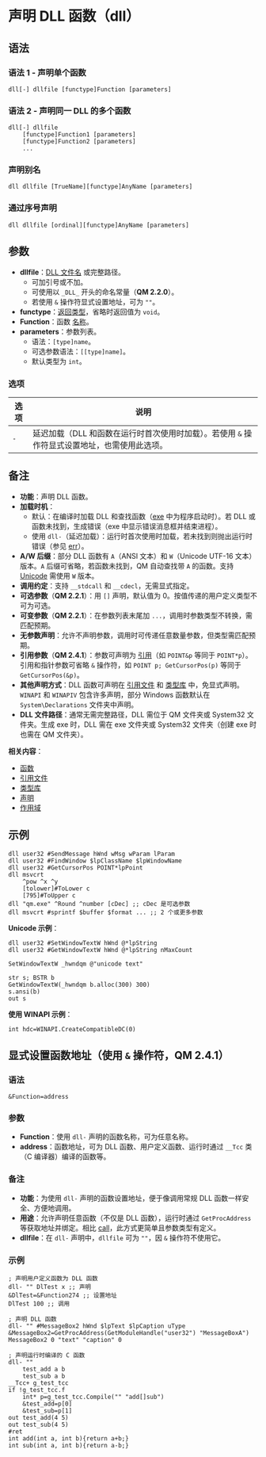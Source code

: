 # 声明 DLL 函数（dll）

## 语法

### 语法 1 - 声明单个函数
```qm
dll[-] dllfile [functype]Function [parameters]
```

### 语法 2 - 声明同一 DLL 的多个函数
```qm
dll[-] dllfile
    [functype]Function1 [parameters]
    [functype]Function2 [parameters]
    ...
```

### 声明别名
```qm
dll dllfile [TrueName][functype]AnyName [parameters]
```

### 通过序号声明
```qm
dll dllfile [ordinal][functype]AnyName [parameters]
```

## 参数

- **dllfile**：[DLL 文件名](IDP_SEARCHPATHS.html) 或完整路径。
  - 可加引号或不加。
  - 可使用以 `_DLL_` 开头的命名常量（**QM 2.2.0**）。
  - 若使用 `&` 操作符显式设置地址，可为 `""`。
- **functype**：[返回类型](IDP_TYPESPEC.html)，省略时返回值为 `void`。
- **Function**：函数 [名称](IDP_IDENTIFIERS.html)。
- **parameters**：参数列表。
  - 语法：`[type]name`。
  - 可选参数语法：`[[type]name]`。
  - 默认类型为 `int`。

### 选项
| 选项 | 说明 |
|------|------|
| `-` | 延迟加载（DLL 和函数在运行时首次使用时加载）。若使用 `&` 操作符显式设置地址，也需使用此选项。 |

## 备注

- **功能**：声明 DLL 函数。
- **加载时机**：
  - 默认：在编译时加载 DLL 和查找函数（[exe](IDH_MAKEEXE.html) 中为程序启动时）。若 DLL 或函数未找到，生成错误（exe 中显示错误消息框并结束进程）。
  - 使用 `dll-`（延迟加载）：运行时首次使用时加载，若未找到则抛出运行时错误（参见 [err](IDP_ERR.html)）。
- **A/W 后缀**：部分 DLL 函数有 `A`（ANSI 文本）和 `W`（Unicode UTF-16 文本）版本。`A` 后缀可省略，若函数未找到，QM 自动查找带 `A` 的函数。支持 [Unicode](IDP_UNICODE.html) 需使用 `W` 版本。
- **调用约定**：支持 `__stdcall` 和 `__cdecl`，无需显式指定。
- **可选参数**（**QM 2.2.1**）：用 `[]` 声明，默认值为 0。按值传递的用户定义类型不可为可选。
- **可变参数**（**QM 2.2.1**）：在参数列表末尾加 `...`，调用时参数类型不转换，需匹配预期。
- **无参数声明**：允许不声明参数，调用时可传递任意数量参数，但类型需匹配预期。
- **引用参数**（**QM 2.4.1**）：参数可声明为 [引用](IDH_POINTERS.html)（如 `POINT&p` 等同于 `POINT*p`）。引用和指针参数可省略 `&` 操作符，如 `POINT p; GetCursorPos(p)` 等同于 `GetCursorPos(&p)`。
- **其他声明方式**：DLL 函数可声明在 [引用文件](IDH_SETT_FILES.html) 和 [类型库](IDP_TYPELIB.html) 中，免显式声明。`WINAPI` 和 `WINAPIV` 包含许多声明，部分 Windows 函数默认在 `System\Declarations` 文件夹中声明。
- **DLL 文件路径**：通常无需完整路径，DLL 需位于 QM 文件夹或 System32 文件夹。生成 exe 时，DLL 需在 exe 文件夹或 System32 文件夹（创建 exe 时也需在 QM 文件夹）。

**相关内容**：
- [函数](IDH_FUNCTIONS.html)
- [引用文件](IDP_REF.html)
- [类型库](IDP_TYPELIB.html)
- [声明](IDP_DECLARATION.html)
- [作用域](IDP_IDENTIFIERS.html)

## 示例

```qm
dll user32 #SendMessage hWnd wMsg wParam lParam
dll user32 #FindWindow $lpClassName $lpWindowName
dll user32 #GetCursorPos POINT*lpPoint
dll msvcrt
    ^pow ^x ^y
    [tolower]#ToLower c
    [795]#ToUpper c
dll "qm.exe" ^Round ^number [cDec] ;; cDec 是可选参数
dll msvcrt #sprintf $buffer $format ... ;; 2 个或更多参数
```

**Unicode 示例**：
```qm
dll user32 #SetWindowTextW hWnd @*lpString
dll user32 #GetWindowTextW hWnd @*lpString nMaxCount

SetWindowTextW _hwndqm @"unicode text"

str s; BSTR b
GetWindowTextW(_hwndqm b.alloc(300) 300)
s.ansi(b)
out s
```

**使用 WINAPI 示例**：
```qm
int hdc=WINAPI.CreateCompatibleDC(0)
```

## 显式设置函数地址（使用 `&` 操作符，QM 2.4.1）

### 语法
```qm
&Function=address
```

### 参数
- **Function**：使用 `dll-` 声明的函数名称，可为任意名称。
- **address**：函数地址，可为 DLL 函数、用户定义函数、运行时通过 `__Tcc` 类（C 编译器）编译的函数等。

### 备注
- **功能**：为使用 `dll-` 声明的函数设置地址，便于像调用常规 DLL 函数一样安全、方便地调用。
- **用途**：允许声明任意函数（不仅是 DLL 函数），运行时通过 `GetProcAddress` 等获取地址并绑定。相比 [call](IDP_CALL.html)，此方式更简单且参数类型有定义。
- **dllfile**：在 `dll-` 声明中，`dllfile` 可为 `""`，因 `&` 操作符不使用它。

### 示例
```qm
; 声明用户定义函数为 DLL 函数
dll- "" DlTest x ;; 声明
&DlTest=&Function274 ;; 设置地址
DlTest 100 ;; 调用

; 声明 DLL 函数
dll- "" #MessageBox2 hWnd $lpText $lpCaption uType
&MessageBox2=GetProcAddress(GetModuleHandle("user32") "MessageBoxA")
MessageBox2 0 "text" "caption" 0

; 声明运行时编译的 C 函数
dll- ""
    test_add a b
    test_sub a b
__Tcc+ g_test_tcc
if !g_test_tcc.f
    int* p=g_test_tcc.Compile("" "add[]sub")
    &test_add=p[0]
    &test_sub=p[1]
out test_add(4 5)
out test_sub(4 5)
#ret
int add(int a, int b){return a+b;}
int sub(int a, int b){return a-b;}
```